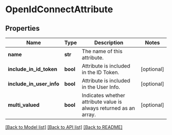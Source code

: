 # OpenIdConnectAttribute

## Properties
Name | Type | Description | Notes
------------ | ------------- | ------------- | -------------
**name** | **str** | The name of this attribute. | 
**include_in_id_token** | **bool** | Attribute is included in the ID Token. | [optional] 
**include_in_user_info** | **bool** | Attribute is included in the User Info. | [optional] 
**multi_valued** | **bool** | Indicates whether attribute value is always returned as an array. | [optional] 

[[Back to Model list]](../README.md#documentation-for-models) [[Back to API list]](../README.md#documentation-for-api-endpoints) [[Back to README]](../README.md)


